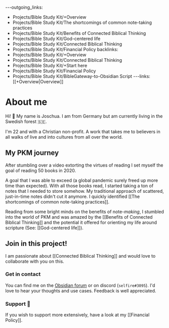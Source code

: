 ---outgoing_links:
  - Projects/Bible Study Kit/+Overview
  - Projects/Bible Study Kit/The shortcomings of common note-taking practices
  - Projects/Bible Study Kit/Benefits of Connected Biblical Thinking
  - Projects/Bible Study Kit/God-centered life
  - Projects/Bible Study Kit/Connected Biblical Thinking
  - Projects/Bible Study Kit/Financial Policy
backlinks:
  - Projects/Bible Study Kit/+Overview
  - Projects/Bible Study Kit/Connected Biblical Thinking
  - Projects/Bible Study Kit/+Start here
  - Projects/Bible Study Kit/Financial Policy
  - Projects/Bible Study Kit/BibleGateway-to-Obsidian Script
---links: [[+Overview|Overview]]
# About me
Hi! 👋 My name is Joschua. I am from Germany but am currently living in the Swedish forest 🇸🇪.

I'm 22 and with a Christian non-profit. A work that takes me to believers in all walks of live and into cultures from all over the world.

## My PKM journey
After stumbling over a video extorting the virtues of reading I set myself the goal of reading 50 books in 2020. 

A goal that I was able to exceed (a global pandemic surely freed up more time than expected). With all those books read, I started taking a ton of notes that I needed to store somehow. My traditional approach of scattered, just-in-time notes didn't cut it anymore. I quickly identified [[The shortcomings of common note-taking practices]].

Reading from some bright minds on the benefits of note-*making*, I stumbled into the world of PKM and was amazed by the [[Benefits of Connected Biblical Thinking]] and the potential it offered for orienting my life around scripture (See: [[God-centered life]]).

## Join in this project!
I am passionate about [[Connected Biblical Thinking]] and would love to collaborate with you on this. 

### Get in contact
You can find me on the [Obsidian forum](https://forum.obsidian.md/u/selfire/summary) or on discord (`selfire#3095`). I'd love to hear your thoughts and use cases. Feedback is well appreciated.

### Support 🤝
If you wish to support more extensively, have a look at my [[Financial Policy]].